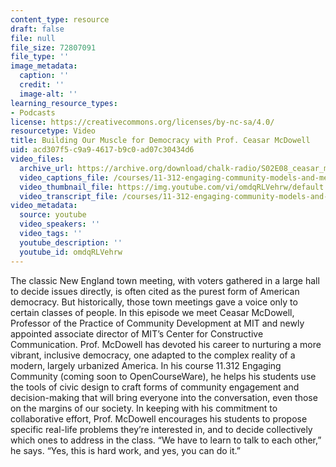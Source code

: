 ```yaml
---
content_type: resource
draft: false
file: null
file_size: 72807091
file_type: ''
image_metadata:
  caption: ''
  credit: ''
  image-alt: ''
learning_resource_types:
- Podcasts
license: https://creativecommons.org/licenses/by-nc-sa/4.0/
resourcetype: Video
title: Building Our Muscle for Democracy with Prof. Ceasar McDowell
uid: acd307f5-c9a9-4617-b9c0-ad07c30434d6
video_files:
  archive_url: https://archive.org/download/chalk-radio/S02E08_ceasar_mcdowell_360p.mp4
  video_captions_file: /courses/11-312-engaging-community-models-and-methods-for-designers-and-planners-spring-2020/omdqRLVehrw_captions.webvtt
  video_thumbnail_file: https://img.youtube.com/vi/omdqRLVehrw/default.jpg
  video_transcript_file: /courses/11-312-engaging-community-models-and-methods-for-designers-and-planners-spring-2020/omdqRLVehrw_transcript.pdf
video_metadata:
  source: youtube
  video_speakers: ''
  video_tags: ''
  youtube_description: ''
  youtube_id: omdqRLVehrw
---
```

The classic New England town meeting, with voters gathered in a large hall to decide issues directly, is often cited as the purest form of American democracy. But historically, those town meetings gave a voice only to certain classes of people. In this episode we meet Ceasar McDowell, Professor of the Practice of Community Development at MIT and newly appointed associate director of MIT’s Center for Constructive Communication. Prof. McDowell has devoted his career to nurturing a more vibrant, inclusive democracy, one adapted to the complex reality of a modern, largely urbanized America. In his course 11.312 Engaging Community (coming soon to OpenCourseWare), he helps his students use the tools of civic design to craft forms of community engagement and decision-making that will bring everyone into the conversation, even those on the margins of our society. In keeping with his commitment to collaborative effort, Prof. McDowell encourages his students to propose specific real-life problems they’re interested in, and to decide collectively which ones to address in the class. “We have to learn to talk to each other,” he says. “Yes, this is hard work, and yes, you can do it.”